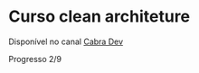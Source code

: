 # Curso clean architeture
Disponível no canal [Cabra Dev](https://www.youtube.com/@dersonsena-cabradev)

Progresso 2/9
